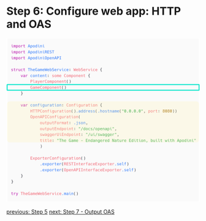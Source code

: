 # Step 6: Configure web app: HTTP and OAS

![step-6](./info-material/Apodini-OAS-Instructions/step-6.png)

[previous: Step 5](./step-5.md) 
[next: Step 7 - Output OAS](./step-7.md)
